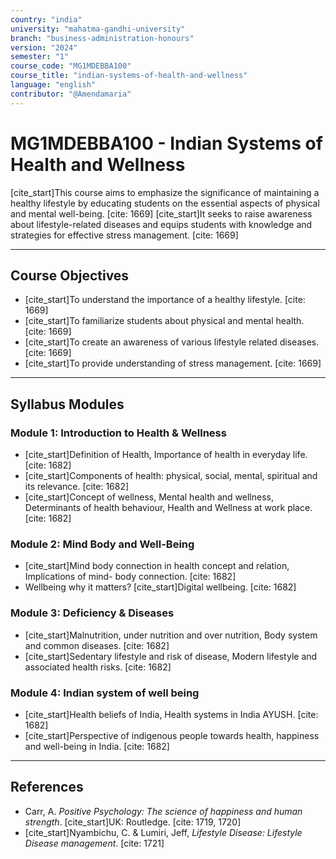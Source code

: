 ```yaml
---
country: "india"
university: "mahatma-gandhi-university"
branch: "business-administration-honours"
version: "2024"
semester: "1"
course_code: "MG1MDEBBA100"
course_title: "indian-systems-of-health-and-wellness"
language: "english"
contributor: "@Amendamaria"
---
```

# MG1MDEBBA100 - Indian Systems of Health and Wellness

[cite_start]This course aims to emphasize the significance of maintaining a healthy lifestyle by educating students on the essential aspects of physical and mental well-being. [cite: 1669] [cite_start]It seeks to raise awareness about lifestyle-related diseases and equips students with knowledge and strategies for effective stress management. [cite: 1669]

---
## Course Objectives

* [cite_start]To understand the importance of a healthy lifestyle. [cite: 1669]
* [cite_start]To familiarize students about physical and mental health. [cite: 1669]
* [cite_start]To create an awareness of various lifestyle related diseases. [cite: 1669]
* [cite_start]To provide understanding of stress management. [cite: 1669]

---
## Syllabus Modules

### Module 1: Introduction to Health & Wellness
* [cite_start]Definition of Health, Importance of health in everyday life. [cite: 1682]
* [cite_start]Components of health: physical, social, mental, spiritual and its relevance. [cite: 1682]
* [cite_start]Concept of wellness, Mental health and wellness, Determinants of health behaviour, Health and Wellness at work place. [cite: 1682]

### Module 2: Mind Body and Well-Being
* [cite_start]Mind body connection in health concept and relation, Implications of mind- body connection. [cite: 1682]
* Wellbeing why it matters? [cite_start]Digital wellbeing. [cite: 1682]

### Module 3: Deficiency & Diseases
* [cite_start]Malnutrition, under nutrition and over nutrition, Body system and common diseases. [cite: 1682]
* [cite_start]Sedentary lifestyle and risk of disease, Modern lifestyle and associated health risks. [cite: 1682]

### Module 4: Indian system of well being
* [cite_start]Health beliefs of India, Health systems in India AYUSH. [cite: 1682]
* [cite_start]Perspective of indigenous people towards health, happiness and well-being in India. [cite: 1682]

---
## References
* Carr, A. *Positive Psychology: The science of happiness and human strength*. [cite_start]UK: Routledge. [cite: 1719, 1720]
* [cite_start]Nyambichu, C. & Lumiri, Jeff, *Lifestyle Disease: Lifestyle Disease management*. [cite: 1721]